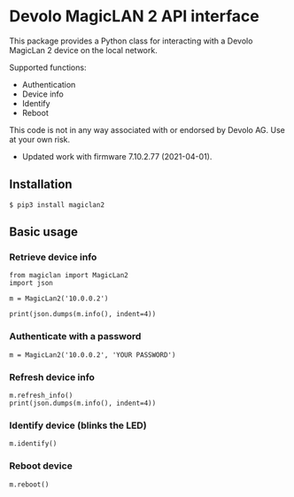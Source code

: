 # Devolo MagicLAN 2 API interface

This package provides a Python class for interacting with a Devolo MagicLan 2
device on the local network.

Supported functions:

 - Authentication
 - Device info
 - Identify
 - Reboot

This code is not in any way associated with or endorsed by Devolo AG. Use at
your own risk.

* Updated work with firmware 7.10.2.77 (2021-04-01).


## Installation

````
$ pip3 install magiclan2
````

## Basic usage

### Retrieve device info

````
from magiclan import MagicLan2
import json

m = MagicLan2('10.0.0.2')

print(json.dumps(m.info(), indent=4))
````

### Authenticate with a password

````
m = MagicLan2('10.0.0.2', 'YOUR PASSWORD')
````

### Refresh device info

````
m.refresh_info()
print(json.dumps(m.info(), indent=4))
````

### Identify device (blinks the LED)

````
m.identify()
````

### Reboot device

````
m.reboot()
````
